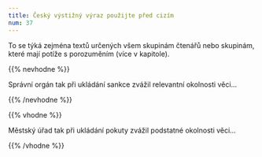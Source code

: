 ```yaml
---
title: Český výstižný výraz použijte před cizím
num: 37
---
```

To se týká zejména textů určených všem skupinám čtenářů nebo skupinám, které mají potíže s porozuměním (více v kapitole).

{{% nevhodne %}}

Správní orgán tak při ukládání sankce zvážil relevantní okolnosti věci…

{{% /nevhodne %}}

{{% vhodne %}}

Městský úřad tak při ukládání pokuty zvážil podstatné okolnosti věci…

{{% /vhodne %}}

